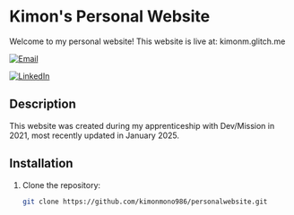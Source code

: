 # Kimon's Personal Website
Welcome to my personal website! This website is live at: kimonm.glitch.me 

[![Email](https://img.shields.io/badge/Email-Contact%20Me-orange)](mailto:kimonmono986@gmail.com)

[![LinkedIn](https://img.shields.io/badge/LinkedIn-Connect-blue?logo=linkedin)](https://linkedin.com/in/kimonmonokandilos)


## Description
This website was created during my apprenticeship with Dev/Mission in 2021, most recently updated in January 2025. 


## Installation
1. Clone the repository:
   ```bash
   git clone https://github.com/kimonmono986/personalwebsite.git
